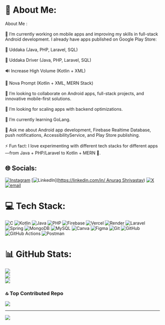 # 💫 About Me:
About Me :<br><br>🔭 I’m currently working on mobile apps and improving my skills in full-stack Android development. I already have apps published on Google Play Store:<br><br>📱 Uddaka (Java, PHP, Laravel, SQL)<br><br>🚗 Uddaka Driver (Java, PHP, Laravel, SQL)<br><br>🔊 Increase High Volume (Kotlin + XML)<br><br>📝 Nova Prompt (Kotlin + XML, MERN Stack)<br><br>🤝 I’m looking to collaborate on Android apps, full-stack projects, and innovative mobile-first solutions.<br><br>🫱 I’m looking for  scaling apps with backend optimizations.<br><br>🌱 I’m currently learning GoLang.<br><br>💬 Ask me about Android app development, Firebase Realtime Database, push notifications, AccessibilityService, and Play Store publishing.<br><br>⚡ Fun fact: I love experimenting with different tech stacks for different apps—from Java + PHP/Laravel to Kotlin + MERN 🚀.


## 🌐 Socials:
[![Instagram](https://img.shields.io/badge/Instagram-%23E4405F.svg?logo=Instagram&logoColor=white)](https://instagram.com/anurag_shrivastav001) [![LinkedIn](https://img.shields.io/badge/LinkedIn-%230077B5.svg?logo=linkedin&logoColor=white)]([https://linkedin.com/in/ Anurag Shrivastav](https://www.linkedin.com/in/anurag-shrivastav-b7a616327/)) [![X](https://img.shields.io/badge/X-black.svg?logo=X&logoColor=white)](https://x.com/@AnuragShri23069) [![email](https://img.shields.io/badge/Email-D14836?logo=gmail&logoColor=white)](mailto:anurag13360@gmail.com) 

# 💻 Tech Stack:
![C](https://img.shields.io/badge/c-%2300599C.svg?style=for-the-badge&logo=c&logoColor=white) ![Kotlin](https://img.shields.io/badge/kotlin-%237F52FF.svg?style=for-the-badge&logo=kotlin&logoColor=white) ![Java](https://img.shields.io/badge/java-%23ED8B00.svg?style=for-the-badge&logo=openjdk&logoColor=white) ![PHP](https://img.shields.io/badge/php-%23777BB4.svg?style=for-the-badge&logo=php&logoColor=white) ![Firebase](https://img.shields.io/badge/firebase-%23039BE5.svg?style=for-the-badge&logo=firebase) ![Vercel](https://img.shields.io/badge/vercel-%23000000.svg?style=for-the-badge&logo=vercel&logoColor=white) ![Render](https://img.shields.io/badge/Render-%46E3B7.svg?style=for-the-badge&logo=render&logoColor=white) ![Laravel](https://img.shields.io/badge/laravel-%23FF2D20.svg?style=for-the-badge&logo=laravel&logoColor=white) ![Spring](https://img.shields.io/badge/spring-%236DB33F.svg?style=for-the-badge&logo=spring&logoColor=white) ![MongoDB](https://img.shields.io/badge/MongoDB-%234ea94b.svg?style=for-the-badge&logo=mongodb&logoColor=white) ![MySQL](https://img.shields.io/badge/mysql-4479A1.svg?style=for-the-badge&logo=mysql&logoColor=white) ![Canva](https://img.shields.io/badge/Canva-%2300C4CC.svg?style=for-the-badge&logo=Canva&logoColor=white) ![Figma](https://img.shields.io/badge/figma-%23F24E1E.svg?style=for-the-badge&logo=figma&logoColor=white) ![Git](https://img.shields.io/badge/git-%23F05033.svg?style=for-the-badge&logo=git&logoColor=white) ![GitHub](https://img.shields.io/badge/github-%23121011.svg?style=for-the-badge&logo=github&logoColor=white) ![GitHub Actions](https://img.shields.io/badge/github%20actions-%232671E5.svg?style=for-the-badge&logo=githubactions&logoColor=white) ![Postman](https://img.shields.io/badge/Postman-FF6C37?style=for-the-badge&logo=postman&logoColor=white)
# 📊 GitHub Stats:
![](https://github-readme-stats.vercel.app/api?username=Anurag-spec1&theme=tokyonight&hide_border=false&include_all_commits=true&count_private=false)<br/>
![](https://nirzak-streak-stats.vercel.app/?user=Anurag-spec1&theme=tokyonight&hide_border=false)<br/>
![](https://github-readme-stats.vercel.app/api/top-langs/?username=Anurag-spec1&theme=tokyonight&hide_border=false&include_all_commits=true&count_private=false&layout=compact)

### 🔝 Top Contributed Repo
![](https://github-contributor-stats.vercel.app/api?username=Anurag-spec1&limit=5&theme=gruvbox&combine_all_yearly_contributions=true)

---
[![](https://visitcount.itsvg.in/api?id=Anurag-spec1&icon=8&color=0)](https://visitcount.itsvg.in)

<!-- Proudly created with GPRM ( https://gprm.itsvg.in ) -->
